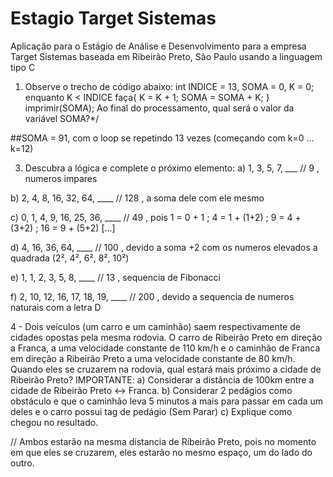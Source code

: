 # Estagio Target Sistemas
Aplicação para o Estágio de Análise e Desenvolvimento para a empresa Target Sistemas baseada em Ribeirão Preto, São Paulo usando a linguagem tipo C

1) Observe o trecho de código abaixo:
	int INDICE = 13, SOMA = 0, K = 0;
	enquanto K < INDICE faça{
	K = K + 1;
	SOMA = SOMA + K;
	}
	imprimir(SOMA);
	Ao final do processamento, qual será o valor da variável SOMA?*/


##SOMA = 91, com o loop se repetindo 13 vezes (começando com k=0 ... k=12)


3) Descubra a lógica e complete o próximo elemento:
a) 1, 3, 5, 7, ___ 		   // 9 , numeros impares

b) 2, 4, 8, 16, 32, 64, ____ 	   // 128 , a soma dele com ele mesmo

c) 0, 1, 4, 9, 16, 25, 36, ____    // 49 , pois 1 = 0 + 1 ; 4 = 1 + (1+2) ; 9 = 4 + (3+2) ; 16 = 9 + (5+2) [...]

d) 4, 16, 36, 64, ____		   // 100 , devido a soma +2 com os numeros elevados a quadrada (2², 4², 6², 8², 10²)

e) 1, 1, 2, 3, 5, 8, ____ 	   // 13 , sequencia de Fibonacci

f) 2, 10, 12, 16, 17, 18, 19, ____ // 200 , devido a sequencia de numeros naturais com a letra D


4 - Dois veículos (um carro e um caminhão) saem respectivamente de cidades opostas pela mesma rodovia. 
O carro de Ribeirão Preto em direção a Franca, a uma velocidade constante de 110 km/h e o caminhão de Franca em direção a Ribeirão Preto 
a uma velocidade constante de 80 km/h. Quando eles se cruzarem na rodovia, qual estará mais próximo a cidade de Ribeirão Preto?
IMPORTANTE:
a) Considerar a distância de 100km entre a cidade de Ribeirão Preto <-> Franca.
b) Considerar 2 pedágios como obstáculo e que o caminhão leva 5 minutos a mais para passar em cada um deles e o carro possui tag de pedágio (Sem Parar)
c) Explique como chegou no resultado.

//	Ambos estarão na mesma distancia de Ribeirão Preto, pois no momento em que eles se cruzarem, eles estarão no mesmo espaço, um do lado do outro.




